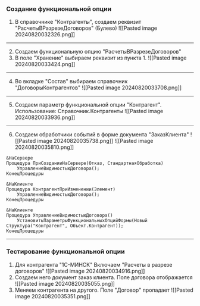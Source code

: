 ### Создание функциональной опции
1. В справочнике "Контрагенты", создаем реквизит "РасчетыВРазрезеДоговоров" (Булево)
![[Pasted image 20240820032326.png]]
---
2. Создаем функциональную опцию "РасчетыВРазрезеДоговоров"
3. В поле "Хранение" выбираем реквизит из пункта 1.
![[Pasted image 20240820033424.png]]
---
4. Во вкладке "Состав" выбираем справочник "ДоговорыКонтрагентов"
![[Pasted image 20240820033708.png]]
---
5. Создаем параметр функциональной опции "Контрагент". Использование: Справочник.Контрагенты
![[Pasted image 20240820033936.png]]
---
6. Создаем обработчики событий в форме документа "ЗаказКлиента"
![[Pasted image 20240820035738.png]]
![[Pasted image 20240820035810.png]]
```bsl
&НаСервере
Процедура ПриСозданииНаСервере(Отказ, СтандартнаяОбработка)
	УправлениеВидимостьюДоговора();
КонецПроцедуры

&НаКлиенте
Процедура КонтрагентПриИзменении(Элемент)
	УправлениеВидимостьюДоговора();
КонецПроцедуры

&НаКлиенте
Процедура УправлениеВидимостьюДоговора()
	УстановитьПараметрыФункциональныхОпцийФормы(Новый Структура("Контрагент", Объект.Контрагент));
КонецПроцедуры
```
---
### Тестирование функциональной опции
1. Для контрагента "1С-МИНСК" Включаем "Расчеты в разрезе договоров"
![[Pasted image 20240820034916.png]]
2. Создаем него документ заказ клиента. Поле договора отображается
![[Pasted image 20240820035055.png]]
3. Меняем контрагента на другого. Поле "Договор" пропадает
![[Pasted image 20240820035351.png]]